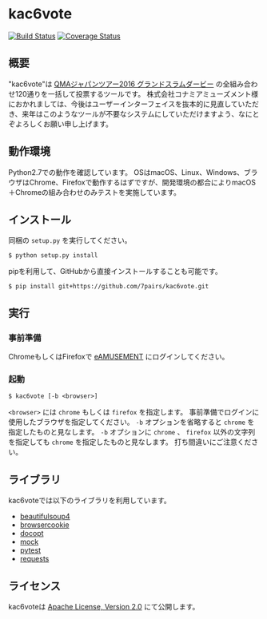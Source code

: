 # kac6vote

[![Build Status](https://travis-ci.org/7pairs/kac6vote.svg?branch=master)](https://travis-ci.org/7pairs/kac6vote)
[![Coverage Status](https://coveralls.io/repos/github/7pairs/kac6vote/badge.svg?branch=master)](https://coveralls.io/github/7pairs/kac6vote?branch=master)

## 概要

"kac6vote"は [QMAジャパンツアー2016 グランドスラムダービー](http://p.eagate.573.jp/game/qma/12/p/qt/setkac.html) の全組み合わせ120通りを一括して投票するツールです。
株式会社コナミアミューズメント様におかれましては、今後はユーザーインターフェイスを抜本的に見直していただき、来年はこのようなツールが不要なシステムにしていただけますよう、なにとぞよろしくお願い申し上げます。

## 動作環境

Python2.7での動作を確認しています。
OSはmacOS、Linux、Windows、ブラウザはChrome、Firefoxで動作するはずですが、開発環境の都合によりmacOS＋Chromeの組み合わせのみテストを実施しています。

## インストール

同梱の `setup.py` を実行してください。

```
$ python setup.py install
```

pipを利用して、GitHubから直接インストールすることも可能です。

```
$ pip install git+https://github.com/7pairs/kac6vote.git
```

## 実行

### 事前準備

ChromeもしくはFirefoxで [eAMUSEMENT](http://p.eagate.573.jp/) にログインしてください。

### 起動

```
$ kac6vote [-b <browser>]
```

`<browser>` には `chrome` もしくは `firefox` を指定します。
事前準備でログインに使用したブラウザを指定してください。
`-b` オプションを省略すると `chrome` を指定したものと見なします。
`-b` オプションに `chrome` 、 `firefox` 以外の文字列を指定しても `chrome` を指定したものと見なします。
打ち間違いにご注意ください。

## ライブラリ

kac6voteでは以下のライブラリを利用しています。

- [beautifulsoup4](https://pypi.python.org/pypi/beautifulsoup4)
- [browsercookie](https://pypi.python.org/pypi/browsercookie)
- [docopt](https://pypi.python.org/pypi/docopt)
- [mock](https://pypi.python.org/pypi/mock)
- [pytest](https://pypi.python.org/pypi/pytest)
- [requests](https://pypi.python.org/pypi/requests)

## ライセンス

kac6voteは [Apache License, Version 2.0](http://www.apache.org/licenses/LICENSE-2.0) にて公開します。
